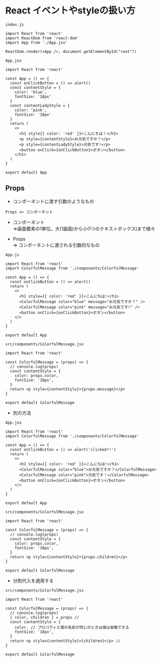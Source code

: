 # React イベントやstyleの扱い方

`index.js`<br>

```
import React from 'react'
import ReactDom from 'react-dom'
import App from './App.jsx'

ReactDom.render(<App />, document.getElementById("root"))
```

`App.jsx`<br>

```
import React from 'react'

const App = () => {
  const onClickButton = () => alert()
  const contentStyle = {
    color: 'blue',
    fontSize: '18px'
  }
  const contentLadyStyle = {
    color: 'pink',
    fontSize: '18px'
  }
  return (
    <>
      <h1 style{{ color: 'red' }}>こんにちは！</h1>
      <p style={contentStyle}>お元気ですか？</p>
      <p style={contentLadyStyle}>元気です!</p>
      <button onClick={onClickButton}>ボタン</button>
    </h1>
  )
}

export default App
```

## Props

+ コンポーネントに渡す引数のようなもの<br>

```
Props => コンポーネント
```

+ コンポーネント<br>
  =>画面要素の1単位。大(1画面)から小(1つのテキストボックス)まで様々<br>

+ Props<br>
  => コンポーネントに渡される引数的なもの<br>

`App.js`<br>

```
import React from 'react'
import ColorfulMessage from './components/ColorfulMessage'

const App = () => {
  const onClickButton = () => alert()
  return (
    <>
      <h1 style={{ color: 'red' }}>こんにちは!</h1>
      <ColorfulMessage color="blue" message="お元気ですか？" />
      <ColorfulMessage color="pink" message="お元気です!" />
      <button onClick={onClickButton}>ボタン</button>
    </>
  )
}

export default App
```

`src/components/ColorfulMessage.jsx`<br>

```
import React from 'react'

const ColorfulMessage = (props) => {
  // console.log(props)
  const contentStyle = {
    color: props.color,
    fontSize: '18px',
  }
  return <p style={contentStyle}>{props.message}</p>
}

export default ColorfulMessage
```

+ 別の方法<br>

`App.jsx`<br>

```
import React from 'react'
import ColorfulMessage from './components/ColorfulMessage'

const App = () => {
  const onClickButton = () => alert('clicked!!')
  return (
    <>
      <h1 style={{ color: 'red' }}>こんにちは!</h1>
      <ColorfulMessage color="blue">お元気ですか？</ColorfulMessage>
      <ColorfulMessage color="pink">元気です！</ColorfulMessage>
      <button onClick={onClickButton}>ボタン</button>
    </>
  )
}

export default App
```

`src/components/ColorfulMessage.jsx`<br>

```
import React from 'react'

const ColorfulMessage = (props) => {
  // console.log(props)
  const contentStyle = {
    color: props.color,
    fontSize: '18px',
  }
  return <p style={contentStyle}>{props.children}</p>
}

export default ColorfulMessage
```

+ 分割代入を適用する<br>

`src/components/ColorfulMessage.jsx`<br>

```
import React from 'react'

const ColorfulMessage = (props) => {
  // console.log(props)
  { color, children } = props //
  const contentStyle = {
    color, // プロパティと値の名前が同じのときは値は省略できる
    fontSize: '18px',
  }
  return <p style={contentStyle}>{children}</p> //
}

export default ColorfulMessage
```
